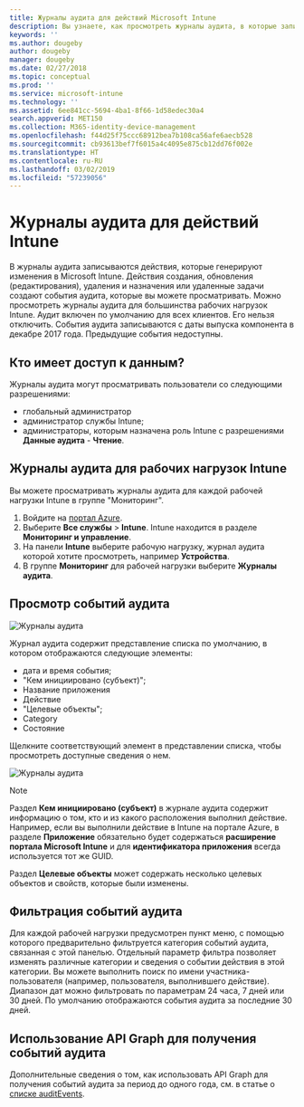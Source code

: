 ```yaml
---
title: Журналы аудита для действий Microsoft Intune
description: Вы узнаете, как просмотреть журналы аудита, в которые записываются действия Microsoft Intune.
keywords: ''
ms.author: dougeby
author: dougeby
manager: dougeby
ms.date: 02/27/2018
ms.topic: conceptual
ms.prod: ''
ms.service: microsoft-intune
ms.technology: ''
ms.assetid: 6ee841cc-5694-4ba1-8f66-1d58edec30a4
search.appverid: MET150
ms.collection: M365-identity-device-management
ms.openlocfilehash: f44d25f75ccc68912bea7b108ca56afe6aecb528
ms.sourcegitcommit: cb93613bef7f6015a4c4095e875cb12dd76f002e
ms.translationtype: HT
ms.contentlocale: ru-RU
ms.lasthandoff: 03/02/2019
ms.locfileid: "57239056"
---
```

# <a name="audit-logs-for-intune-activities"></a>Журналы аудита для действий Intune
В журналы аудита записываются действия, которые генерируют изменения в Microsoft Intune. Действия создания, обновления (редактирования), удаления и назначения или удаленные задачи создают события аудита, которые вы можете просматривать. Можно просмотреть журналы аудита для большинства рабочих нагрузок Intune. Аудит включен по умолчанию для всех клиентов. Его нельзя отключить. События аудита записываются с даты выпуска компонента в декабре 2017 года. Предыдущие события недоступны.

## <a name="who-can-access-the-data"></a>Кто имеет доступ к данным?
Журналы аудита могут просматривать пользователи со следующими разрешениями:
- глобальный администратор
- администратор службы Intune;
- администраторы, которым назначена роль Intune с разрешениями **Данные аудита** - **Чтение**.

## <a name="audit-logs-for-intune-workloads"></a>Журналы аудита для рабочих нагрузок Intune
Вы можете просматривать журналы аудита для каждой рабочей нагрузки Intune в группе "Мониторинг".  
1. Войдите на [портал Azure](https://portal.azure.com).
2. Выберите **Все службы** > **Intune**. Intune находится в разделе **Мониторинг и управление**.
3. На панели **Intune** выберите рабочую нагрузку, журнал аудита которой хотите просмотреть, например **Устройства**.
4. В группе **Мониторинг** для рабочей нагрузки выберите **Журналы аудита**.

## <a name="review-audit-events"></a>Просмотр событий аудита
![Журналы аудита](./media/monitor-audit-logs.png "Audit logs")

Журнал аудита содержит представление списка по умолчанию, в котором отображаются следующие элементы:    

- дата и время события;
- "Кем инициировано (субъект)";
- Название приложения
- Действие
- "Целевые объекты";
- Category
- Состояние

Щелкните соответствующий элемент в представлении списка, чтобы просмотреть доступные сведения о нем.

![Журналы аудита](./media/monitor-audit-log-detail.png "Audit logs")

> [!Note]    
> Раздел **Кем инициировано (субъект)** в журнале аудита содержит информацию о том, кто и из какого расположения выполнил действие. Например, если вы выполнили действие в Intune на портале Azure, в разделе **Приложение** обязательно будет содержаться **расширение портала Microsoft Intune** и для **идентификатора приложения** всегда используется тот же GUID. 
>    
> Раздел **Целевые объекты** может содержать несколько целевых объектов и свойств, которые были изменены.  


## <a name="filter-audit-events"></a>Фильтрация событий аудита
Для каждой рабочей нагрузки предусмотрен пункт меню, с помощью которого предварительно фильтруется категория событий аудита, связанная с этой панелью. Отдельный параметр фильтра позволяет изменять различные категории и сведения о событии действия в этой категории. Вы можете выполнить поиск по имени участника-пользователя (например, пользователя, выполнившего действие). Диапазон дат можно фильтровать по параметрам 24 часа, 7 дней или 30 дней. По умолчанию отображаются события аудита за последние 30 дней.

## <a name="use-graph-api-to-retrieve-audit-events"></a>Использование API Graph для получения событий аудита
Дополнительные сведения о том, как использовать API Graph для получения событий аудита за период до одного года, см. в статье о [списке auditEvents](https://developer.microsoft.com/en-us/graph/docs/api-reference/beta/api/intune_auditing_auditevent_list).
